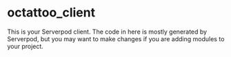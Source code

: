 # octattoo_client

This is your Serverpod client. The code in here is mostly generated by
Serverpod, but you may want to make changes if you are adding modules to your
project.
